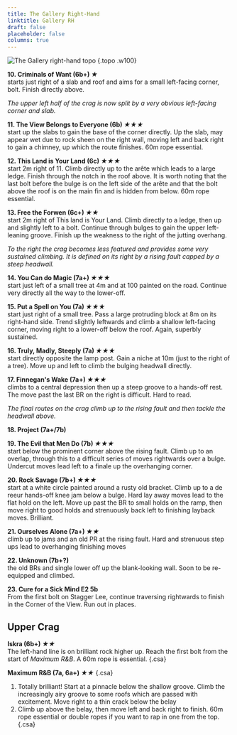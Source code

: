 ```yaml
---
title: The Gallery Right-Hand
linktitle: Gallery RH
draft: false
placeholder: false
columns: true
---
```


![The Gallery right-hand topo](/img/north-wales/north-wales-coast/the-gallery-right.gif)
{.topo .w100}

**10. Criminals of Want (6b+) *★***  
starts just right of a slab and roof and aims for a small left-facing corner, bolt. Finish directly above.

_The upper left half of the crag is now split by a very obvious left-facing corner and slab._

**11. The View Belongs to Everyone (6b) *★★★***  
start up the slabs to gain the base of the corner directly. Up the slab, may appear wet due to rock sheen on the right wall, moving left and back right to gain a chimney, up which the route finishes. 60m rope essential.

**12. This Land is Your Land (6c) *★★★***  
start 2m right of 11. Climb directly up to the arête which leads to a large ledge. Finish through the notch in the roof above. It is worth noting that the last bolt before the bulge is on the left side of the arête and that the bolt above the roof is on the main fin and is hidden from below. 60m rope essential.

**13. Free the Forwen (6c+) *★★***  
start 2m right of This land is Your Land. Climb directly to a ledge, then up and slightly left to a bolt. Continue through bulges to gain the upper left-leaning groove. Finish up the weakness to the right of the jutting overhang.

_To the right the crag becomes less featured and provides some very sustained climbing. It is defined on its right by a rising fault capped by a steep headwall._

**14. You Can do Magic (7a+) *★★★***  
start just left of a small tree at 4m and at 100 painted on the road. Continue very directly all the way to the lower-off.

**15. Put a Spell on You (7a) *★★★***  
start just right of a small tree. Pass a large protruding block at 8m on its right-hand side. Trend slightly leftwards and climb a shallow left-facing corner, moving right to a lower-off below the roof. Again, superbly sustained.

**16. Truly, Madly, Steeply (7a) *★★★***  
start directly opposite the lamp post. Gain a niche at 10m (just to the right of a tree). Move up and left to climb the bulging headwall directly.

**17. Finnegan's Wake (7a+) *★★★***  
climbs to a central depression then up a steep groove to a hands-off rest. The move past the last BR on the right is difficult. Hard to read.

_The final routes on the crag climb up to the rising fault and then tackle the headwall above._

**18. Project (7a+/7b)**

**19. The Evil that Men Do (7b) *★★★***  
start below the prominent corner above the rising fault. Climb up to an overlap, through this to a difficult series of moves rightwards over a bulge. Undercut moves lead left to a finale up the overhanging corner.

**20. Rock Savage (7b+) *★★★***  
start at a white circle painted around a rusty old bracket. Climb up to a de reeur hands-off knee jam below a bulge. Hard lay away moves lead to the flat hold on the left. Move up past the BR to small holds on the ramp, then move right to good holds and strenuously back left to finishing layback moves. Brilliant.

**21. Ourselves Alone (7a+) *★★***  
climb up to jams and an old PR at the rising fault. Hard and strenuous step ups lead to overhanging finishing moves

**22. Unknown (7b+?)**  
the old BRs and single lower off up the blank-looking wall. Soon to be re-equipped and climbed.

**23. Cure for a Sick Mind E2 5b**  
From the first bolt on Stagger Lee, continue traversing rightwards to finish in the Corner of the View. Run out in places.

## Upper Crag

**Iskra (6b+) *★★***  
The left-hand line is on brilliant rock higher up. Reach the first bolt from the start of *Maximum R&B*. A 60m rope is essential.
{.csa}

**Maximum R&B (7a, 6a+) *★★***
{.csa}  
1. Totally brilliant! Start at a pinnacle below the shallow groove. Climb the increasingly airy groove to some roofs which are passed with excitement. Move right to a thin crack below the belay 
2. Climb up above the belay, then move left and back right to finish. 60m rope essential or double ropes if you want to rap in one from the top.
{.csa}